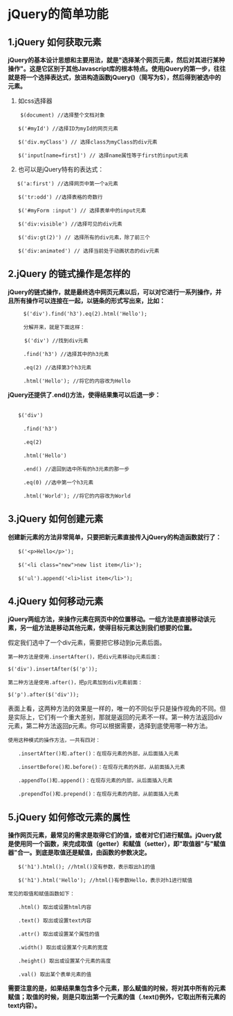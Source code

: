 # jQuery的简单功能
## 1.jQuery 如何获取元素
**jQuery的基本设计思想和主要用法，就是"选择某个网页元素，然后对其进行某种操作"。这是它区别于其他Javascript库的根本特点。使用jQuery的第一步，往往就是将一个选择表达式，放进构造函数jQuery()（简写为$），然后得到被选中的元素。**
1. 如css选择器
```
    $(document) //选择整个文档对象

　　$('#myId') //选择ID为myId的网页元素

　　$('div.myClass') // 选择class为myClass的div元素

　　$('input[name=first]') // 选择name属性等于first的input元素
```
2. 也可以是jQuery特有的表达式：
```
   $('a:first') //选择网页中第一个a元素

　　$('tr:odd') //选择表格的奇数行

　　$('#myForm :input') // 选择表单中的input元素

　　$('div:visible') //选择可见的div元素

　　$('div:gt(2)') // 选择所有的div元素，除了前三个

　　$('div:animated') // 选择当前处于动画状态的div元素
 ```
 ## 2.jQuery 的链式操作是怎样的
 **jQuery的链式操作，就是最终选中网页元素以后，可以对它进行一系列操作，并且所有操作可以连接在一起，以链条的形式写出来，比如：**
 ```
      $('div').find('h3').eq(2).html('Hello');

      分解开来，就是下面这样：

　　  $('div') //找到div元素

　　　.find('h3') //选择其中的h3元素

　　　.eq(2) //选择第3个h3元素

　　　.html('Hello'); //将它的内容改为Hello
```
**jQuery还提供了.end()方法，使得结果集可以后退一步：**
```

　　$('div')

　　　.find('h3')

　　　.eq(2)

　　　.html('Hello')

　　　.end() //退回到选中所有的h3元素的那一步

　　　.eq(0) //选中第一个h3元素

　　　.html('World'); //将它的内容改为World
```
## 3.jQuery 如何创建元素
**创建新元素的方法非常简单，只要把新元素直接传入jQuery的构造函数就行了：**
```
　　$('<p>Hello</p>');

　　$('<li class="new">new list item</li>');

　　$('ul').append('<li>list item</li>');
```
## 4.jQuery 如何移动元素
**jQuery两组方法，来操作元素在网页中的位置移动。一组方法是直接移动该元素，另一组方法是移动其他元素，使得目标元素达到我们想要的位置。**

假定我们选中了一个div元素，需要把它移动到p元素后面。

```
第一种方法是使用.insertAfter()，把div元素移动p元素后面：

$('div').insertAfter($('p'));
```

```
第二种方法是使用.after()，把p元素加到div元素前面：

$('p').after($('div'));
```

表面上看，这两种方法的效果是一样的，唯一的不同似乎只是操作视角的不同。但是实际上，它们有一个重大差别，那就是返回的元素不一样。第一种方法返回div元素，第二种方法返回p元素。你可以根据需要，选择到底使用哪一种方法。
```
使用这种模式的操作方法，一共有四对：

　　.insertAfter()和.after()：在现存元素的外部，从后面插入元素

　　.insertBefore()和.before()：在现存元素的外部，从前面插入元素

　　.appendTo()和.append()：在现存元素的内部，从后面插入元素

　　.prependTo()和.prepend()：在现存元素的内部，从前面插入元素
```
## 5.jQuery 如何修改元素的属性
**操作网页元素，最常见的需求是取得它们的值，或者对它们进行赋值。jQuery就是使用同一个函数，来完成取值（getter）和赋值（setter），即"取值器"与"赋值器"合一。到底是取值还是赋值，由函数的参数决定。**
```
　　$('h1').html(); //html()没有参数，表示取出h1的值

　　$('h1').html('Hello'); //html()有参数Hello，表示对h1进行赋值
```
```
常见的取值和赋值函数如下：

　　.html() 取出或设置html内容

　　.text() 取出或设置text内容

　　.attr() 取出或设置某个属性的值

　　.width() 取出或设置某个元素的宽度

　　.height() 取出或设置某个元素的高度

　　.val() 取出某个表单元素的值
```
**需要注意的是，如果结果集包含多个元素，那么赋值的时候，将对其中所有的元素赋值；取值的时候，则是只取出第一个元素的值（.text()例外，它取出所有元素的text内容）。**